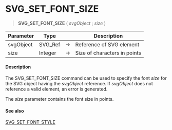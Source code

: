# SVG_SET_FONT_SIZE

>**SVG_SET_FONT_SIZE** ( *svgObject* ; *size* )

| Parameter | Type |  | Description |
| --- | --- | --- | --- |
| svgObject | SVG_Ref | &#8594; | Reference of SVG element |
| size | Integer | &#8594; | Size of characters in points |



#### Description 

The SVG\_SET\_FONT\_SIZE command can be used to specify the font *size* for the SVG object having the *svgObject* reference. If *svgObject* does not reference a valid element, an error is generated.

The *size* parameter contains the font size in points.

#### See also 

[SVG\_SET\_FONT\_STYLE](SVG%5FSET%5FFONT%5FSTYLE.md)  